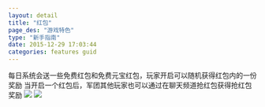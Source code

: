 ```yaml
---
layout: detail
title: "红包"
page_des: "游戏特色"
type: "新手指南"
date: 2015-12-29 17:03:44
categories: features guid
---
```

每日系统会送一些免费红包和免费元宝红包，玩家开启可以随机获得红包内的一份奖励
当开启一个红包后，军团其他玩家也可以通过在聊天频道抢红包获得抢红包奖励
<img src="http://dev.36b.me/current/diaochan/img/resource/ziliao/003-1.jpg"/>
<img src="http://dev.36b.me/current/diaochan/img/resource/ziliao/003-2.jpg"/>